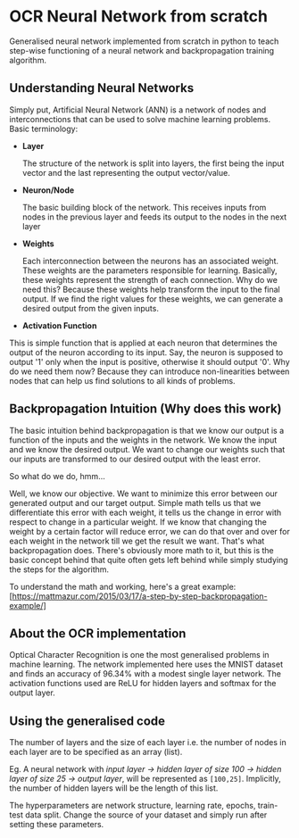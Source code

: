 # OCR Neural Network from scratch
Generalised neural network implemented from scratch in python to teach step-wise functioning of a neural network and backpropagation training algorithm. 

## Understanding Neural Networks


Simply put, Artificial Neural Network (ANN) is a network of nodes and interconnections that can be used to solve machine learning problems.
Basic terminology: 
- **Layer**

  The structure of the network is split into layers, the first being the input vector and the last representing the output vector/value.
- **Neuron/Node**

  The basic building block of the network. This receives inputs from nodes in the previous layer and feeds its output to the nodes in the next layer
- **Weights**

  Each interconnection between the neurons has an associated weight. These weights are the parameters responsible for learning. 
  Basically, these weights represent the strength of each connection. Why do we need this? Because these weights help transform the input to the final output. If we find the right values for these weights, we can generate a desired output from the given inputs.
- **Activation Function**

This is simple function that is applied at each neuron that determines the output of the neuron according to its input. Say, the neuron is supposed to output '1' only when the input is positive, otherwise it should output '0'. Why do we need them now? Because they can introduce non-linearities between nodes that can help us find solutions to all kinds of problems.

## Backpropagation Intuition (Why does this work)

The basic intuition behind backpropagation is that we know our output is a function of the inputs and the weights in the network. We know the input and we know the desired output. We want to change our weights such that our inputs are transformed to our desired output with the least error. 

So what do we do, hmm... 

Well, we know our objective. We want to minimize this error between our generated output and our target output. Simple math tells us that we differentiate this error with each weight, it tells us the change in error with respect to change in a particular weight. If we know that changing the weight by a certain factor will reduce error, we can do that over and over for each weight in the network till we get the result we want. That's what backpropagation does. There's obviously more math to it, but this is the basic concept behind that quite often gets left behind while simply studying the steps for the algorithm.

To understand the math and working, here's a great example: [https://mattmazur.com/2015/03/17/a-step-by-step-backpropagation-example/]

## About the OCR implementation

Optical Character Recognition is one the most generalised problems in machine learning. The network implemented here uses the MNIST dataset and finds an accuracy of 96.34% with a modest single layer network. The activation functions used are ReLU for hidden layers and softmax for the output layer.

## Using the generalised code

The number of layers and the size of each layer i.e. the number of nodes in each layer are to be specified as an array (list).

Eg. A neural network with _input layer -> hidden layer of size 100 -> hidden layer of size 25 -> output layer_, will be represented as `[100,25]`.  Implicitly, the number of hidden layers will be the length of this list.

The hyperparameters are network structure, learning rate, epochs, train-test data split. Change the source of your dataset and simply run after setting these parameters.
